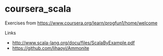 # coursera_scala

Exercises from https://www.coursera.org/learn/progfun1/home/welcome


Links

*  http://www.scala-lang.org/docu/files/ScalaByExample.pdf
*  https://github.com/lihaoyi/Ammonite
